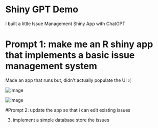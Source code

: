 # Shiny GPT Demo

I built a little Issue Management Shiny App with ChatGPT

# Prompt 1: make me an R shiny app that implements a basic issue management system

Made an app that runs but, didn't actually populate the UI :( 

![image](https://user-images.githubusercontent.com/3680095/228597247-b83dfb45-3e8c-4dce-b7a3-3654e0e46f0e.png)

![image](https://user-images.githubusercontent.com/3680095/228597088-7c87bd7f-016a-4bdd-a5e0-e24e5015a1c7.png)


#Prompt 2: update the app so that i can edit existing issues


3. implement a simple database store the issues



